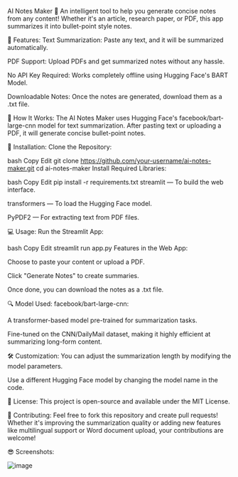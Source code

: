 AI Notes Maker 🧠
An intelligent tool to help you generate concise notes from any content! Whether it's an article, research paper, or PDF, this app summarizes it into bullet-point style notes.

🚀 Features:
Text Summarization: Paste any text, and it will be summarized automatically.

PDF Support: Upload PDFs and get summarized notes without any hassle.

No API Key Required: Works completely offline using Hugging Face's BART Model.

Downloadable Notes: Once the notes are generated, download them as a .txt file.

📜 How It Works:
The AI Notes Maker uses Hugging Face's facebook/bart-large-cnn model for text summarization. After pasting text or uploading a PDF, it will generate concise bullet-point notes.

🔧 Installation:
Clone the Repository:

bash
Copy
Edit
git clone https://github.com/your-username/ai-notes-maker.git
cd ai-notes-maker
Install Required Libraries:

bash
Copy
Edit
pip install -r requirements.txt
streamlit — To build the web interface.

transformers — To load the Hugging Face model.

PyPDF2 — For extracting text from PDF files.

💻 Usage:
Run the Streamlit App:

bash
Copy
Edit
streamlit run app.py
Features in the Web App:

Choose to paste your content or upload a PDF.

Click "Generate Notes" to create summaries.

Once done, you can download the notes as a .txt file.

🔍 Model Used:
facebook/bart-large-cnn:

A transformer-based model pre-trained for summarization tasks.

Fine-tuned on the CNN/DailyMail dataset, making it highly efficient at summarizing long-form content.

🛠️ Customization:
You can adjust the summarization length by modifying the model parameters.

Use a different Hugging Face model by changing the model name in the code.

📝 License:
This project is open-source and available under the MIT License.

📌 Contributing:
Feel free to fork this repository and create pull requests! Whether it's improving the summarization quality or adding new features like multilingual support or Word document upload, your contributions are welcome!

😎 Screenshots:

![image](https://github.com/user-attachments/assets/1b5aab87-8201-4f27-ace2-47c88fbb1588)

